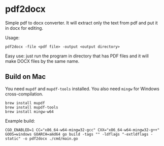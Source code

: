 # pdf2docx

Simple pdf to docx converter. It will extract only the text from pdf and put it in docx for editing.

Usage:

```
pdf2docx -file <pdf file> -output <output directory>
```

Easy use: just run the program in directory that has PDF files and it will make DOCX files by the same name.

## Build on Mac

You need `mupdf` and `mupdf-tools` installed. You also need `mingw` for Windows cross-compilation.

```
brew install mupdf
brew install mupdf-tools
brew install mingw-w64
```

Example build:

```
CGO_ENABLED=1 CC="x86_64-w64-mingw32-gcc" CXX="x86_64-w64-mingw32-g++" GOOS=windows GOARCH=amd64 go build -tags "" -ldflags "-extldflags -static" -o pdf2docx ./cmd/main.go
```
